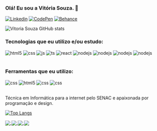 ### Olá! Eu sou a Vitória Souza. 🖤

 
[![Linkedin](https://img.shields.io/badge/LinkedIn-0077B5?style=for-the-badge&logo=linkedin&logoColor=white
)](https://www.linkedin.com/in/vitoriasouzadev/) [![CodePen](https://img.shields.io/badge/Codepen-000000?style=for-the-badge&logo=codepen&logoColor=white
)](https://codepen.io/vitoriasouzadev) [![Behance](https://img.shields.io/badge/-Behance-blue?style=for-the-badge&logo=behance&logoColor=white
)](https://www.behance.net/7a40b2e6) 
 
![Vitoria Souza GitHub stats](https://github-readme-stats.vercel.app/api?username=vitoriasouzadev&show_icons=true&theme=radical)

### Tecnologias que eu utilizo e/ou estudo: 
<div style="display: inline_block">
  <img align="center" alt="html5" src="https://img.shields.io/badge/HTML5-E34F26?style=for-the-badge&logo=html5&logoColor=white" />
  <img align="center" alt="css" src="https://img.shields.io/badge/CSS3-1572B6?style=for-the-badge&logo=css3&logoColor=white" />

  <img align="center" alt="js" src="https://img.shields.io/badge/JavaScript-F7DF1E?style=for-the-badge&logo=javascript&logoColor=black" />

  <img align="center" alt="ts" src="https://img.shields.io/badge/C%23-239120?style=for-the-badge&logo=c-sharp&logoColor=white" />

  <img align="center" alt="react" src="https://img.shields.io/badge/.NET-5C2D91?style=for-the-badge&logo=.net&logoColor=white" />

  <img align="center" alt="nodejs" src="https://img.shields.io/badge/PHP-777BB4?style=for-the-badge&logo=php&logoColor=white" />

  <img align="center" alt="nodejs" src="https://img.shields.io/badge/Python-3776AB?style=for-the-badge&logo=python&logoColor=white" />

  <img align="center" alt="nodejs" src="https://img.shields.io/badge/Java-ED8B00?style=for-the-badge&logo=java&logoColor=white" />

  <img align="center" alt="nodejs" src="https://img.shields.io/badge/Bootstrap-563D7C?style=for-the-badge&logo=bootstrap&logoColor=white" />
</div><br/>

### Ferramentas que eu utilizo: 
<div style="display: inline_block">

 <img align="center" alt="css" src="https://img.shields.io/badge/Visual_Studio_Code-0078D4?style=for-the-badge&logo=visual%20studio%20code&logoColor=white" /> 
 <img align="center" alt="html5" src="https://img.shields.io/badge/Visual_Studio-5C2D91?style=for-the-badge&logo=visual%20studio&logoColor=white" />
  <img align="center" alt="css" src="https://img.shields.io/badge/Android_Studio-3DDC84?style=for-the-badge&logo=android-studio&logoColor=white" />
  <img align="center" alt="css" src="https://img.shields.io/badge/Figma-F24E1E?style=for-the-badge&logo=figma&logoColor=white" />
</div><br/>

Técnica em Informática para a internet pelo SENAC e apaixonada por programação e design.  

[![Top Langs](https://github-readme-stats.vercel.app/api/top-langs/?username=vitoriasouzadev&layout=compact)](https://github.com/anuraghazra/github-readme-stats)


<a href="https://github.com/vitoriasouzadev/construdelas-projetos">
  <img align="center" src="https://github-readme-stats.vercel.app/api/pin/?username=vitoriasouzadev&repo=construdelas-projetos" />
</a>
<a href="https://github.com/vitoriasouzadev/desafio-git-dio-100">
  <img align="center" src="https://github-readme-stats.vercel.app/api/pin/?username=vitoriasouzadev&repo=desafio-git-dio-100" />
</a>
<a href="https://github.com/vitoriasouzadev/estudos-javascript">
  <img align="center" src="https://github-readme-stats.vercel.app/api/pin/?username=vitoriasouzadev&repo=estudos-javascript" />
</a>
<a href="https://github.com/vitoriasouzadev/tqi-fullstack-developer">
  <img align="center" src="https://github-readme-stats.vercel.app/api/pin/?username=vitoriasouzadev&repo=tqi-fullstack-developer" />
</a>
